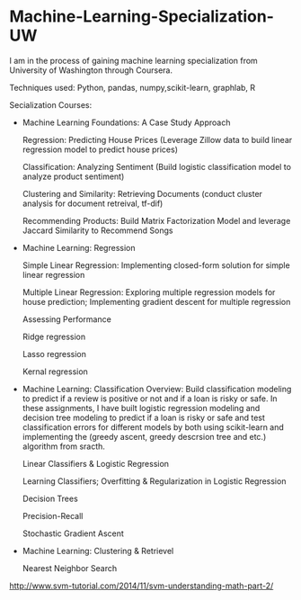 # Machine-Learning-Specialization-UW
I am in the process of gaining machine learning specialization from University of Washington through Coursera. 

Techniques used: Python, pandas, numpy,scikit-learn, graphlab, R 

Secialization Courses:
- Machine Learning Foundations: A Case Study Approach

    Regression: Predicting House Prices (Leverage Zillow data to build linear regression model to predict house prices)

    Classification: Analyzing Sentiment (Build logistic classification model to analyze product sentiment)
    
    Clustering and Similarity: Retrieving Documents (conduct cluster analysis for document retreival, tf-dif)
    
    Recommending Products: Build Matrix Factorization Model and leverage Jaccard Similarity to Recommend Songs 
- Machine Learning: Regression

   Simple Linear Regression: Implementing closed-form solution for simple linear regression
   
   Multiple Linear Regression: Exploring multiple regression models for house prediction; Implementing gradient descent for multiple regression
   
   Assessing Performance 
   
   Ridge regression
   
   Lasso regression
   
   Kernal regression
- Machine Learning: Classification 
  Overview: Build classification modeling to predict if a review is positive or not and if a loan is risky or safe. In these assignments, I have built logistic regression modeling and decision tree modeling to predict if a loan is risky or safe and test classification errors for different models by both using scikit-learn and implementing the (greedy ascent, greedy descrsion tree and etc.) algorithm from sracth. 
  
 
  Linear Classifiers & Logistic Regression

  Learning Classifiers; Overfitting & Regularization in Logistic Regression
  
  Decision Trees
  
  Precision-Recall
  
  Stochastic Gradient Ascent
  
 - Machine Learning: Clustering & Retrievel
 
   Nearest Neighbor Search
  
  http://www.svm-tutorial.com/2014/11/svm-understanding-math-part-2/

